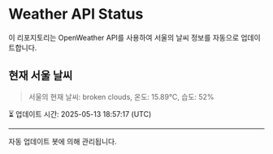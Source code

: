 
# Weather API Status

이 리포지토리는 OpenWeather API를 사용하여 서울의 날씨 정보를 자동으로 업데이트합니다.

## 현재 서울 날씨
> 서울의 현재 날씨: broken clouds, 온도: 15.89°C, 습도: 52%

⏳ 업데이트 시간: 2025-05-13 18:57:17 (UTC)

---
자동 업데이트 봇에 의해 관리됩니다.
